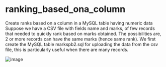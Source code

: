 # ranking_based_ona_column
Create ranks based on a column in a MySQL table having numeric data
Suppose we have a CSV file with fields name and marks, of few records that needed to quickly rank based on marks obtained. The possibilities are, 
2 or more records can have the same marks (hence same rank).
We first create the MySQL table markspb2.sql for uploading the data from the csv file, this is particularly useful when there are many records.

![image](https://github.com/00aimlds00/ranking_based_ona_column/assets/114329091/1cabac2b-2d5b-4d28-af34-e0ea579fc7fb)

